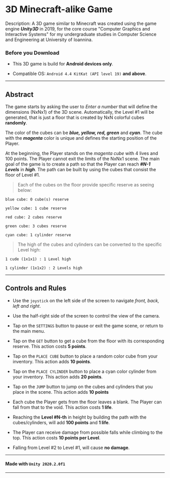 # 3D Minecraft-alike Game
Description: A 3D game similar to Minecraft was created using the game engine ***Unity3D*** in 2019, for the core course "Computer Graphics and Interactive Systems" for my 
undergraduate studies in Computer Science and Engineering at University of Ioannina.

### Before you Download 

- This 3D game is build for **Android devices only**.

- Compatible OS: `Android 4.4 KitKat (API level 19)` **and above**.

-------------------------------------------------------------------------------------------------------------------------------------------------------------------------

## Abstract
The game starts by asking the user to *Enter a number* that will define the dimensions (NxNx1) of the 3D scene. Automatically, the 
Level #1 will be generated, that is just a floor that is created by NxN colorful cubes **randomly**.  

The color of the cubes can be ***blue, yellow, red, green*** and ***cyan***. 
The cube with the ***magenta*** color is unique and defines the starting position of the Player.  

At the beginning, the Player stands on the *magenta cube* with 4 lives and 100 points.
The Player cannot exit the limits of the NxNx1 scene.
The main goal of the game is to create a path so that the Player can reach ***#N-1 Levels*** in ***high***.
The path can be built by using the cubes that consist the floor of Level #1. 

> Each of the cubes on the floor provide specific reserve as seeing below:

	blue cube: 0 cube(s) reserve

	yellow cube: 1 cube reserve

	red cube: 2 cubes reserve

	green cube: 3 cubes reserve

	cyan cube: 1 cylinder reserve

> The high of the cubes and cylinders can be converted to the specific Level high:

	1 cude (1x1x1) : 1 Level high

	1 cylinder (1x1x2) : 2 Levels high

-------------------------------------------------------------------------------------------------------------------------------------------------------------------------

## Controls and Rules
- Use the `joystick` on the left side of the screen to navigate *front, back, left and right*.

- Use the half-right side of the screen to control the view of the camera.

- Tap on the `SETTINGS` button to pause or exit the game scene, or return to the main menu.

- Tap on the `GET` button to get a cube from the floor with its corresponding reserve. This action costs **5 points**.

- Tap on the `PLACE CUBE` button to place a random color cube from your inventory. This action adds **10 points**.

- Tap on the `PLACE CYLINDER` button to place a cyan color cylinder from your inventory. This action adds **20 points**.

- Tap on the `JUMP` button to jump on the cubes and cylinders that you place in the scene. This action adds **10 points**

- Each cube the Player gets from the floor leaves a blank. The Player can fall from that to the void. This action costs **1 life**.

- Reaching the **Level #N-th** in height by building the path with the cubes/cylinders, will add **100 points** and **1 life**.

- The Player can receive damage from possible falls while climbing to the top. This action costs **10 points per Level**.

- Falling from Level #2 to Level #1, will cause **no damage**. 

-------------------------------------------------------------------------------------------------------------------------------------------------------------------------

#### Made with `Unity 2020.2.0f1`

-------------------------------------------------------------------------------------------------------------------------------------------------------------------------
